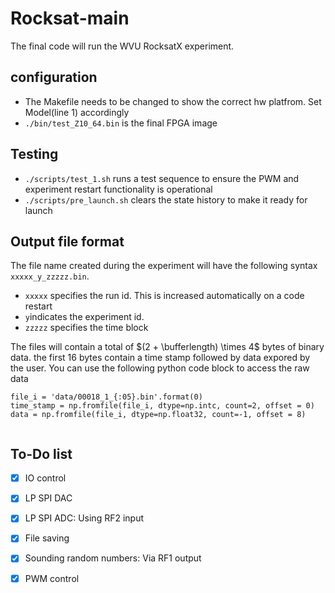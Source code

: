 # Rocksat-main

The final code will run the WVU RocksatX experiment. 

## configuration 

- The Makefile needs to be changed to show the correct hw platfrom. Set Model(line 1) accordingly
- `./bin/test_Z10_64.bin` is the final FPGA image 

## Testing

- `./scripts/test_1.sh` runs a test sequence to ensure the PWM and experiment restart functionality is operational
- `./scripts/pre_launch.sh` clears the state history to make it ready for launch

## Output file format

The file name created during the experiment will have the following syntax `xxxxx_y_zzzzz.bin`.
- `xxxxx` specifies the run id. This is increased automatically on a code restart
- `y`indicates the experiment id.
- `zzzzz` specifies the time block

The files will contain a total of $(2 + \bufferlength) \times 4$ bytes of binary data. the first 16 bytes contain a time stamp followed by data expored by the user.
You can use the following python code block to access the raw data

```
file_i = 'data/00018_1_{:05}.bin'.format(0)
time_stamp = np.fromfile(file_i, dtype=np.intc, count=2, offset = 0)
data = np.fromfile(file_i, dtype=np.float32, count=-1, offset = 8)
	
```
## To-Do list

- [x] IO control
- [x] LP SPI DAC
- [x] LP SPI ADC: Using RF2 input
- [x] File saving
- [x] Sounding random numbers: Via RF1 output
- [x] PWM control


